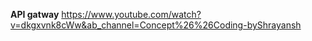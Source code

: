 **API gatway**
https://www.youtube.com/watch?v=dkgxvnk8cWw&ab_channel=Concept%26%26Coding-byShrayansh
